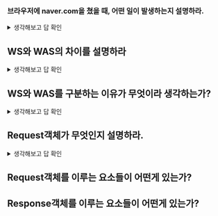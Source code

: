 ### 브라우저에 naver.com을 쳤을 때, 어떤 일이 발생하는지 설명하라. 

<details>
<summary>생각해보고 답 확인</summary>

<p align="center">
<img src="https://github.com/dnzp75/Java/assets/105201451/fef8a434-fff0-403f-b33d-4f00e8a3f615" width="500" height="300"/>

웹 브라우저에서 URL을 입력하면, 

1. 웹 브라우저는 도메인 이름에 해당하는 IP 주소를 DNS에 요청
2. DNS는 2번 과정처럼 IP 주소를 응답으로 제공한다.
3. DNS로부터 IP 주소를 받으면, 웹 브라우저는 IP 주소를 이용해서 웹 서버에 연결

       (IP 주소 이용해서 연결할 때 TCP통신 이용)

1. URL에 해당하는 웹 페이지를 요청하고, 웹 페이지를 응답( TCP 통신을 통해 )으로 받게 된다.

</details>






## WS와 WAS의 차이를 설명하라 

<details>
<summary>생각해보고 답 확인</summary>



- 주된 차이점은 역할과 처리하는 내용이다. WAS는 웹 애플리케이션의 비즈니스 로직과 데이터처리를 담당하여 WS는 정적인 웹 리소스를 서비스한다.
- WAS는 웹 서버의 기능도 가지고 있을 수 있으나, 보다 복잡하고 고급 기능을 제공하는 애플리케이션 서버이다.
- 웹 서버는 주로 리버스 프록시로 동작하여 요청을 WAS로 전달하거나 로드 밸런싱, 캐싱 등의 역할을 수행한다.
- WAS와 WS는 종종 함꼐 사용되어 웹 애플리케이션을 제공하는데 필요한 기능을 모두 제공한다.


### 웹 서버

클라이언트(웹 브라우저)로 부터 http 방식으로 요청 받아 정적인 컨텐츠를 제공해주는 프로그램이다 또 자체적으로 처리할 수 없는 동적인 자원을 **웹 컨테이너**로 넘겨주고 **웹 컨테이너**에서 처리한 결과를 다시 받아 클라이언트에게 제공해주는 역할을 합니다

### 웹 컨테이너

웹 서버가 보낸 동적 자원(jsp, php, asp.net 등)을 실행하고 수행 결과를 다시 웹 서버로 보내주는 역할을 합니다

대표적으로 톰캣, RESIN, 웹로직, 웹투비 등이 있습니다

### 웹 어플리케이션 서버(WAS)

WAS는 웹 서버와 웹 컨테이너가 합쳐진 형태로서, 웹 서버 단독으로는 처리할 수 없는 데이터베이스의 조회와 같은 동적 컨텐츠 처리를 제공한다 덕분에 사용자의 다양한 요구에 맞춰 웹 서비스를 제공할 수 있습니다


</details>




## WS와 WAS를 구분하는 이유가 무엇이라 생각하는가?

<details>
<summary>생각해보고 답 확인</summary>


### WAS가 웹 서버의 모든 기능을 수행하는데, WAS만 쓰면 되는거 아닌가? 웹 서버는 왜 사용하는거지?

**1. WAS가 해야할 일의 부담을 줄이기 위해서 입니다**

1. WAS 앞에 웹 서버를 둬서 웹 서버에서는 정적인 컨텐츠만 처리하도록 하고, WAS는 애플리케이션의 동적인 컨텐츠만 처리하도록 역할을 분배하여, 서버의 부담을 줄이기 위한 것입니다

**2. 물리적으로 분리하여 보안을 강화합니다**

1. SSL에 대한 암복호화 처리에 웹 서버를 사용합니다

**3. WAS의 환경설정 파일을 외부에 노출시키지 않도록 하기 위해서입니다**

1. 클라이언트와 연결하는 포트가 직접 WAS에 연결이 되어 있다면 중요한 설정 파일들이 노출될 수 있기 때문에 WAS 설정 파일을 외부에 노출시키지 않도록 하기 위해서 웹 서버를 앞단에 배치시킵니다
2. 웹 서버와 WAS에 접근하는 포트가 다르기 때문에, WAS에 들어오는 포트에는 방화벽을 쳐서 보안을 강화할 수도 있습니다

**4. 여러 대의 WAS를 연결해 로드 밸런싱 용도로 사용할 수 있습니다**

1. 대용량 웹 어플리케이션의 경우, 웹 서버와 WAS를 분리하여 오류가 발생한 WAS를 사용하지 않고, 다른 WAS를 사용하게 만듦으로써 무중단 운영을 가능하게 합니다

**5. 여러 언어의 웹 어플리케이션 서비스가 가능합니다**

1. 하나의 서버에서 PHP, JAVA를 함께 사용하는 등과 같이 여러 웹 어플리케이션의 활용이 가능해집니다
2. WAS와 웹서버를 따로 쓰는 이유가 성능때문으로 알고 있으나, 톰캣 5.5 이상부터는 정적파일도 처리할 수 있도록 지원하고 있다 하지만 그럼에도 톰캣앞에 아파치를 두는 이유는 하나의 서버에서 php 어플리케이션과 java 어플리케이션을 함께 사용하기 위함입니다

</details>




## Request객체가 무엇인지 설명하라. 

<details>
<summary>생각해보고 답 확인</summary>


request 기본 객체는 JSP에서 가장 많이 사용되는 기본 객체로서 웹 브라우저의 요청에 관련이 있다.

웹 브라우저에서 웹 사이트의 주소를 입력하면 웹 브라우저는 해당 웹 서버에 연결한 후 요청 정보를 전송하는데, 이 요청 정보를 제공하는 것이 request 기본 객체이다.

response 기본 객체는 request 기본 객체와 반대의 기능을 수행한다. request 기본 객체가 웹 브라우저가 전송한 요청 정보를 담고 있다면 response 기본 객체는 웹 브라우저에 보내는 응답 정보를 담는다.

</details>

## Request객체를 이루는 요소들이 어떤게 있는가?

## Response객체를 이루는 요소들이 어떤게 있는가? 
